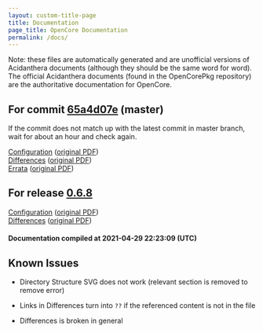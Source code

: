 ```yaml
---
layout: custom-title-page
title: Documentation
page_title: OpenCore Documentation
permalink: /docs/
---
```

Note: these files are automatically generated and are unofficial versions of Acidanthera documents (although they should be the same word for word). The official Acidanthera documents (found in the OpenCorePkg repository) are the authoritative documentation for OpenCore.

## For commit [65a4d07e](https://github.com/acidanthera/OpenCorePkg/tree/65a4d07e1327fc6e59d78efb2f55e834b5a4f34d) (master)

If the commit does not match up with the latest commit in master branch, wait for about an hour and check again.

[Configuration](latest/Configuration.html) ([original PDF](https://github.com/acidanthera/OpenCorePkg/blob/65a4d07e1327fc6e59d78efb2f55e834b5a4f34d/Docs/Configuration.pdf))
<br>
[Differences](latest/Differences.html) ([original PDF](https://github.com/acidanthera/OpenCorePkg/blob/65a4d07e1327fc6e59d78efb2f55e834b5a4f34d/Docs/Differences/Differences.pdf))
<br>
[Errata](latest/Errata.html) ([original PDF](https://github.com/acidanthera/OpenCorePkg/blob/65a4d07e1327fc6e59d78efb2f55e834b5a4f34d/Docs/Errata/Errata.pdf))

## For release [0.6.8](https://github.com/acidanthera/OpenCorePkg/tree/0.6.8)

[Configuration](release/Configuration.html) ([original PDF](https://github.com/acidanthera/OpenCorePkg/blob/0.6.8/Docs/Configuration.pdf))
<br>
[Differences](release/Differences.html) ([original PDF](https://github.com/acidanthera/OpenCorePkg/blob/0.6.8/Docs/Differences/Differences.pdf))

#### Documentation compiled at 2021-04-29 22:23:09 (UTC)

## Known Issues

* Directory Structure SVG does not work (relevant section is removed to remove error)

* Links in Differences turn into `??` if the referenced content is not in the file

* Differences is broken in general
